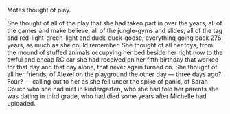 Motes thought of play.

She thought of all of the play that she had taken part in over the years, all of the games and make believe, all of the jungle-gyms and slides, all of the tag and red-light-green-light and duck-duck-goose, everything going back 276 years, as much as she could remember. She thought of all her toys, from the mound of stuffed animals occupying her bed beside her right now to the awful and cheap RC car she had received on her fifth birthday that worked for that day and that day alone, that never again turned on. She thought of all her friends, of Alexei on the playground the other day — three days ago? Four? — calling out to her as she fell under the spike of panic, of Sarah Couch who she had met in kindergarten, who she had told her parents she was dating in third grade, who had died some years after Michelle had uploaded.
